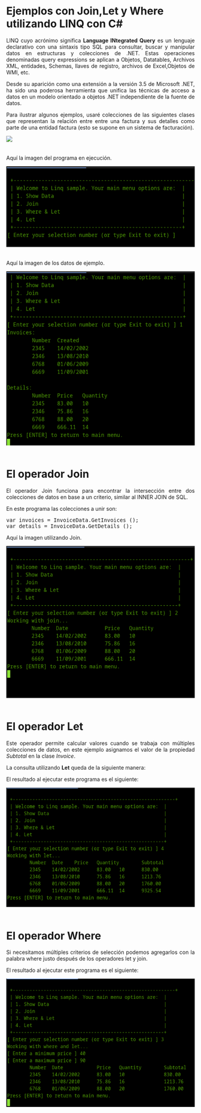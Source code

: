 # Ejemplos con Join,Let y Where utilizando LINQ con C#
		
<p align="justify">LINQ cuyo acrónimo significa <b>Language INtegrated Query</b> es un lenguaje declarativo con una sintaxis tipo SQL para consultar, buscar y manipular datos en estructuras y colecciones de .NET. Estas operaciones denominadas query expressions se aplican a Objetos, Datatables, Archivos XML, entidades, Schemas, llaves de registro, archivos de Excel,Objetos de WMI, etc.</p>
<p align="justify">Desde su aparición como una extensión a la versión 3.5 de Microsoft .NET, ha sido una poderosa herramienta que unifica las técnicas de acceso a datos en un modelo orientado a objetos .NET independiente de la fuente de datos.</p>
<p align="justify">Para ilustrar algunos ejemplos, usaré colecciones de las siguientes clases que representan la relación entre entre una factura y sus detalles como parte de una entidad factura (esto se supone en un sistema de facturación).</p>
<div>
<IMG src="images/fig1.png">
</div><br>
<p>Aquí la imagen del programa en ejecución.</p>
<div>
<IMG src="images/fig2.png">
</div><br>
<p>Aquí la imagen de los datos de ejemplo.</p>
<div>
<IMG src="images/fig3.png">
</div><br>
<h1>El operador <b>Join</b></h1>
<p align="justify">El operador Join funciona para encontrar la intersección entre dos colecciones de datos en base a un criterio, similar al INNER JOIN de SQL.
<p>En este programa las colecciones a unir son:</p>
<pre>
var invoices = InvoiceData.GetInvoices ();
var details = InvoiceData.GetDetails ();
</pre>
<p>Aquí la imagen utilizando Join.</p>
<div>
<IMG src="images/fig4.png">
</div><br>
<h1><b>El operador Let</b></h1>
<p align="justify">
Este operador permite calcular valores cuando se trabaja con múltiples colecciones de datos, en este ejemplo asignamos el valor de la propiedad <i>Subtotal</i> en la clase <i>Invoice</i>.</p>
<!-- Code Let -->
<p>La consulta utilizando <b>Let</b> queda de la siguiente manera:</p>
<p>El resultado al ejecutar este programa es el siguiente:</p>
<div>
<IMG src="images/fig6.png">
</div><br>
<h1><b>El operador Where</b></h1>
<p align="justify">Si necesitamos múltiples criterios de selección podemos agregarlos con la palabra  where justo después de los operadores let y join.</p>
<p>El resultado al ejecutar este programa es el siguiente:</p>
<div>
<IMG src="images/fig5.png">
</div><br>
